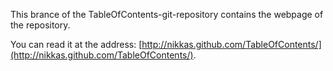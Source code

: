 This brance of the TableOfContents-git-repository contains the webpage
of the repository.

You can read it at the address:
[http://nikkas.github.com/TableOfContents/](http://nikkas.github.com/TableOfContents/).